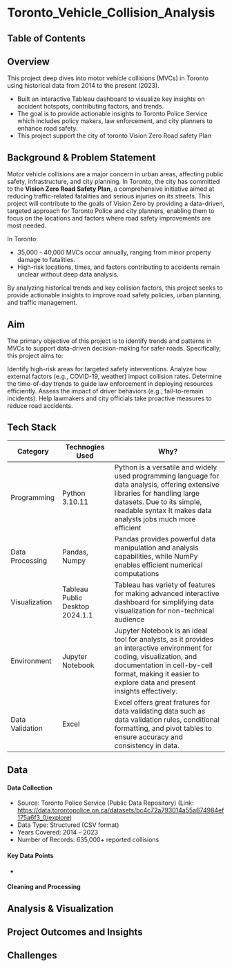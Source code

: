# Toronto_Vehicle_Collision_Analysis
## Table of Contents
## Overview 
This project deep dives into motor vehicle collisions (MVCs) in Toronto using historical data from 2014 to the present (2023).
* Built an interactive Tableau dashboard to visualize key insights on accident hotspots, contributing factors, and trends.
* The goal is to provide actionable insights to Toronto Police Service which includes policy makers, law enforcement, and city planners to enhance road safety.
* This project support the city of toronto Vision Zero Road safety Plan

## Background & Problem Statement 
Motor vehicle collisions are a major concern in urban areas, affecting public safety, infrastructure, and city planning. In Toronto, the city has committed to the **Vision Zero Road Safety Plan**, a comprehensive initiative aimed at reducing traffic-related fatalities and serious injuries on its streets. This project will contribute to the goals of Vision Zero by providing a data-driven, targeted approach for Toronto Police and city planners, enabling them to focus on the locations and factors where road safety improvements are most needed.

In Toronto:

* 35,000 - 40,000 MVCs occur annually, ranging from minor property damage to fatalities.
* High-risk locations, times, and factors contributing to accidents remain unclear without deep data analysis.

By analyzing historical trends and key collision factors, this project seeks to provide actionable insights to improve road safety policies, urban planning, and traffic management.

## Aim
The primary objective of this project is to identify trends and patterns in MVCs to support data-driven decision-making for safer roads.
Specifically, this project aims to:

Identify high-risk areas for targeted safety interventions.
Analyze how external factors (e.g., COVID-19, weather) impact collision rates.
Determine the time-of-day trends to guide law enforcement in deploying resources efficiently.
Assess the impact of driver behaviors (e.g., fail-to-remain incidents).
Help lawmakers and city officials take proactive measures to reduce road accidents.
## Tech Stack
Category  | Technogies Used | Why?
------------- | ------------- | ------------
Programming | Python 3.10.11| Python is a versatile and widely used programming language for data analysis, offering extensive libraries for handling large datasets. Due to its simple, readable syntax It makes data analysts jobs much more efficient 
Data Processing | Pandas, Numpy  | Pandas provides powerful data manipulation and analysis capabilities, while NumPy enables efficient numerical computations
Visualization | Tableau Public Desktop 2024.1.1 | Tableau has variety of features for making advanced interactive dashboard for simplifying data visualization for non-technical audience
Environment | Jupyter Notebook | Jupyter Notebook is an ideal tool for analysts, as it provides an interactive environment for coding, visualization, and documentation in cell-by-cell format, making it easier to explore data and present insights effectively.
Data Validation | Excel | Excel offers great fratures for data validating data such as data validation rules, conditional formatting, and pivot tables to ensure accuracy and consistency in data.
## Data 
  #### Data Collection
  * Source: Toronto Police Service (Public Data Repository) (Link: https://data.torontopolice.on.ca/datasets/bc4c72a793014a55a674984ef175a6f3_0/explore)
  * Data Type: Structured (CSV format)
  * Years Covered: 2014 – 2023
  * Number of Records: 635,000+ reported collisions
 #### Key Data Points 
  * 
  #### Cleaning and Processing

## Analysis & Visualization 
## Project Outcomes and Insights
## Challenges 

